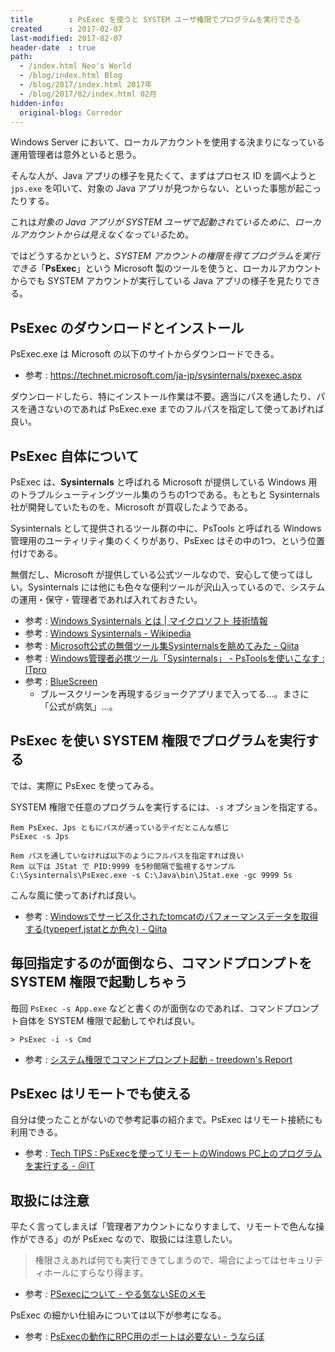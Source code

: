 ```yaml
---
title        : PsExec を使うと SYSTEM ユーザ権限でプログラムを実行できる
created      : 2017-02-07
last-modified: 2017-02-07
header-date  : true
path:
  - /index.html Neo's World
  - /blog/index.html Blog
  - /blog/2017/index.html 2017年
  - /blog/2017/02/index.html 02月
hidden-info:
  original-blog: Corredor
---
```


Windows Server において、ローカルアカウントを使用する決まりになっている運用管理者は意外といると思う。

そんな人が、Java アプリの様子を見たくて、まずはプロセス ID を調べようと `jps.exe` を叩いて、対象の Java アプリが見つからない、といった事態が起こったりする。

これは*対象の Java アプリが SYSTEM ユーザで起動されているために、ローカルアカウントからは見えなくなっている*ため。

ではどうするかというと、*SYSTEM アカウントの権限を得てプログラムを実行できる*「**PsExec**」という Microsoft 製のツールを使うと、ローカルアカウントからでも SYSTEM アカウントが実行している Java アプリの様子を見たりできる。

## PsExec のダウンロードとインストール

PsExec.exe は Microsoft の以下のサイトからダウンロードできる。

- 参考 : <https://technet.microsoft.com/ja-jp/sysinternals/pxexec.aspx>

ダウンロードしたら、特にインストール作業は不要。適当にパスを通したり、パスを通さないのであれば PsExec.exe までのフルパスを指定して使ってあげれば良い。

## PsExec 自体について

PsExec は、**Sysinternals** と呼ばれる Microsoft が提供している Windows 用のトラブルシューティングツール集のうちの1つである。もともと Sysinternals 社が開発していたものを、Microsoft が買収したようである。

Sysinternals として提供されるツール群の中に、PsTools と呼ばれる Windows 管理用のユーティリティ集のくくりがあり、PsExec はその中の1つ、という位置付けである。

無償だし、Microsoft が提供している公式ツールなので、安心して使ってほしい。Sysinternals には他にも色々な便利ツールが沢山入っているので、システムの運用・保守・管理者であれば入れておきたい。

- 参考 : [Windows Sysinternals とは | マイクロソフト 技術情報](https://technet.microsoft.com/ja-jp/sysinternals/ff181602.aspx)
- 参考 : [Windows Sysinternals - Wikipedia](https://ja.wikipedia.org/wiki/Windows_Sysinternals)
- 参考 : [Microsoft公式の無償ツール集Sysinternalsを眺めてみた - Qiita](http://qiita.com/honeniq/items/f75b72f5f8fa52c16eaf)
- 参考 : [Windows管理者必携ツール「Sysinternals」 - PsToolsを使いこなす : ITpro](http://itpro.nikkeibp.co.jp/article/COLUMN/20120601/399943/)
- 参考 : [BlueScreen](https://technet.microsoft.com/ja-jp/sysinternals/bb897558)
  - ブルースクリーンを再現するジョークアプリまで入ってる…。まさに「公式が病気」…。

## PsExec を使い SYSTEM 権限でプログラムを実行する

では、実際に PsExec を使ってみる。

SYSTEM 権限で任意のプログラムを実行するには、*`-s`* オプションを指定する。

```batch
Rem PsExec、Jps ともにパスが通っているテイだとこんな感じ
PsExec -s Jps

Rem パスを通していなければ以下のようにフルパスを指定すれば良い
Rem 以下は JStat で PID:9999 を5秒間隔で監視するサンプル
C:\Sysinternals\PsExec.exe -s C:\Java\bin\JStat.exe -gc 9999 5s
```

こんな風に使ってあげれば良い。

- 参考 : [Windowsでサービス化されたtomcatのパフォーマンスデータを取得する(typeperf,jstatとか色々) - Qiita](http://qiita.com/uzresk/items/72f42030332ad517f953)

## 毎回指定するのが面倒なら、コマンドプロンプトを SYSTEM 権限で起動しちゃう

毎回 `PsExec -s App.exe` などと書くのが面倒なのであれば、コマンドプロンプト自体を SYSTEM 権限で起動してやれば良い。

```batch
> PsExec -i -s Cmd
```

- 参考 : [システム権限でコマンドプロンプト起動 - treedown's Report](http://blog.treedown.net/entry/2016/04/28/010000)

## PsExec はリモートでも使える

自分は使ったことがないので参考記事の紹介まで。PsExec はリモート接続にも利用できる。

- 参考 : [Tech TIPS : PsExecを使ってリモートのWindows PC上のプログラムを実行する - ＠IT](http://www.atmarkit.co.jp/ait/articles/1205/11/news147.html)

## 取扱には注意

平たく言ってしまえば「管理者アカウントになりすまして、リモートで色んな操作ができる」のが PsExec なので、取扱には注意したい。

> 権限さえあれば何でも実行できてしまうので、場合によってはセキュリティホールにすらなり得ます。

- 参考 : [PSexecについて - やる気ないSEのメモ](http://shn-m.hateblo.jp/entry/2013/04/10/231818)

PsExec の細かい仕組みについては以下が参考になる。

- 参考 : [PsExecの動作にRPC用のポートは必要ない - うならぼ](http://unarist.hatenablog.com/entry/2016/05/10/001406)

